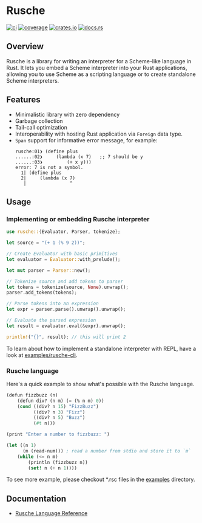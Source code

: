 # Rusche

[![ci](https://github.com/chanryu/rusche/actions/workflows/ci.yml/badge.svg)](https://github.com/chanryu/rusche/actions)
[![coverage](https://codecov.io/gh/chanryu/rusche/graph/badge.svg?token=EHPCRUWK96)](https://codecov.io/gh/chanryu/rusche)
[![crates.io](https://img.shields.io/crates/v/rusche)](https://crates.io/crates/rusche)
[![docs.rs](https://img.shields.io/docsrs/rusche/latest)](https://docs.rs/rusche/latest/rusche/)

## Overview

Rusche is a library for writing an interpreter for a Scheme-like language in Rust. It lets you embed a Scheme interpreter into your Rust applications, allowing you to use Scheme as a scripting language or to create standalone Scheme interpreters.


## Features

- Minimalistic library with zero dependency
- Garbage collection
- Tail-call optimization
- Interoperability with hosting Rust application via `Foreign` data type.
- `Span` support for informative error message, for example:
  ```
  rusche:01❯ (define plus
  ......:02❯     (lambda (x 7)   ;; 7 should be y
  ......:03❯         (+ x y)))
  error: 7 is not a symbol.
    1| (define plus
    2|     (lambda (x 7)
     |                ^
  ```

## Usage

### Implementing or embedding Rusche interpreter

```rust
use rusche::{Evaluator, Parser, tokenize};

let source = "(+ 1 (% 9 2))";

// Create Evaluator with basic primitives
let evaluator = Evaluator::with_prelude();

let mut parser = Parser::new();

// Tokenize source and add tokens to parser
let tokens = tokenize(source, None).unwrap();
parser.add_tokens(tokens);

// Parse tokens into an expression
let expr = parser.parse().unwrap().unwrap();

// Evaluate the parsed expression
let result = evaluator.eval(&expr).unwrap();

println!("{}", result); // this will print 2
```

To learn about how to implement a standalone interpreter with REPL, have a look at [examples/rusche-cli](https://github.com/chanryu/rusche/tree/main/examples/rusche-cli/).

### Rusche language

Here's a quick example to show what's possible with the Rusche language.

```scheme
(defun fizzbuzz (n)
    (defun div? (n m) (= (% n m) 0))
    (cond ((div? n 15) "FizzBuzz")
          ((div? n 3) "Fizz")
          ((div? n 5) "Buzz")
          (#t n)))

(print "Enter a number to fizzbuzz: ")

(let ((n 1)
      (m (read-num))) ; read a number from stdio and store it to `m`
    (while (<= n m)
        (println (fizzbuzz n))
        (set! n (+ n 1))))
```

To see more example, please checkout *.rsc files in the [examples](https://github.com/chanryu/rusche/tree/main/examples) directory.

## Documentation

- [Rusche Language Reference](https://github.com/chanryu/rusche/wiki/Rusche-Language-Reference)
